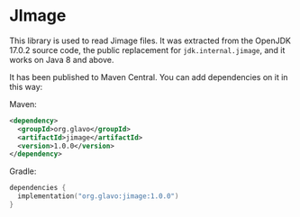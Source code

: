 # JImage 

This library is used to read Jimage files.
It was extracted from the OpenJDK 17.0.2 source code, the public replacement for `jdk.internal.jimage`,
and it works on Java 8 and above.

It has been published to Maven Central. You can add dependencies on it in this way:

Maven:
```xml
<dependency>
  <groupId>org.glavo</groupId>
  <artifactId>jimage</artifactId>
  <version>1.0.0</version>
</dependency>
```

Gradle:
```kotlin
dependencies {
  implementation("org.glavo:jimage:1.0.0")
}
```
